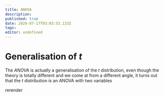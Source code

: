 ```yaml
---
title: ANOVA
description: 
published: true
date: 2020-07-17T03:03:53.133Z
tags: 
editor: undefined
---
```


# Generalisation of $t$
The *ANOVA* is actually a generalisation of the $t$ distribution, even though the theory is totally different and we come at from a different angle, it turns out that the $t$ distribution is an ANOVA with two variables

rerender